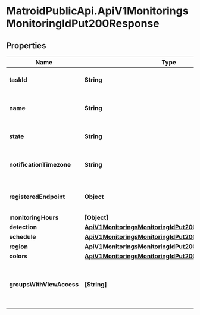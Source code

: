 # MatroidPublicApi.ApiV1MonitoringsMonitoringIdPut200Response

## Properties

Name | Type | Description | Notes
------------ | ------------- | ------------- | -------------
**taskId** | **String** | The monitoring ID | [optional] 
**name** | **String** | The updated name of the monitoring | [optional] 
**state** | **String** | The current state of the monitoring | [optional] 
**notificationTimezone** | **String** | The updated notification timezone | [optional] 
**registeredEndpoint** | **Object** | The updated registered endpoint | [optional] 
**monitoringHours** | **[Object]** |  | [optional] 
**detection** | [**ApiV1MonitoringsMonitoringIdPut200ResponseDetection**](ApiV1MonitoringsMonitoringIdPut200ResponseDetection.md) |  | [optional] 
**schedule** | [**ApiV1MonitoringsMonitoringIdPut200ResponseSchedule**](ApiV1MonitoringsMonitoringIdPut200ResponseSchedule.md) |  | [optional] 
**region** | [**ApiV1MonitoringsMonitoringIdPut200ResponseRegion**](ApiV1MonitoringsMonitoringIdPut200ResponseRegion.md) |  | [optional] 
**colors** | [**ApiV1MonitoringsMonitoringIdPut200ResponseColors**](ApiV1MonitoringsMonitoringIdPut200ResponseColors.md) |  | [optional] 
**groupsWithViewAccess** | **[String]** | The IDs of groups with viewing access of the monitorings | [optional] 


